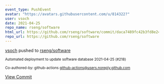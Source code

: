 ```yaml
---
event_type: PushEvent
avatar: "https://avatars.githubusercontent.com/u/814322?"
user: vsoch
date: 2021-04-25
repo_name: rseng/software
html_url: https://github.com/rseng/software/commit/daca7489fc42b3fd8e24b36c7a5cf1de9149b615
repo_url: https://github.com/rseng/software
---
```


<a href='https://github.com/vsoch' target='_blank'>vsoch</a> pushed to <a href='https://github.com/rseng/software' target='_blank'>rseng/software</a>

<small>Automated deployment to update software database 2021-04-25 (#218)

Co-authored-by: github-actions <github-actions@users.noreply.github.com></small>

<a href='https://github.com/rseng/software/commit/daca7489fc42b3fd8e24b36c7a5cf1de9149b615' target='_blank'>View Commit</a>